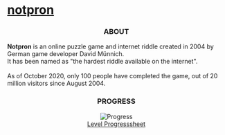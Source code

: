 # [notpron](https://notpron.com/notpron/)

<div align="center">
  
### ABOUT

</div>

**Notpron** is an online puzzle game and internet riddle created in 2004 by German game developer David Münnich.<br> 
It has been named as "the hardest riddle available on the internet". <br>
<br>
As of October 2020, only 100 people have completed the game, out of 20 million visitors since August 2004.

<!-- Progressbar -->
<div align="center">

### PROGRESS

![Progress](https://progress-bar.xyz/35/?style=for-the-badge&width=875&progress_color=3aa3ff)
<br>
[Level Progresssheet](https://docs.google.com/spreadsheets/d/17xqEx-dCnFAxLlibAF48caXfEq-X7fRX_ucbvxFb8D0/edit?usp=sharing)

</div>


